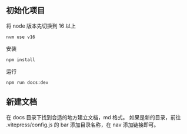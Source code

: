 ## 初始化项目
将 node 版本先切换到 16 以上
```
nvm use v16
```
安装
```
npm install
```
运行
```
npm run docs:dev
```
## 新建文档

在 docs 目录下找到合适的地方建立文档，md 格式。
如果是新的目录，前往 .vitepress/config.js 的 bar 添加目录名称，在 nav 添加链接即可。

